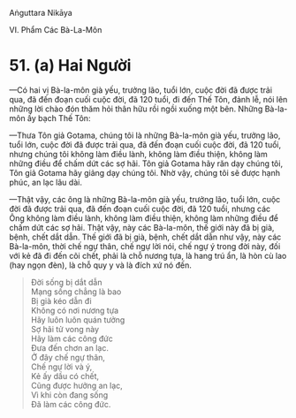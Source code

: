 Aṅguttara Nikāya

VI. Phẩm Các Bà-La-Môn

# 51. (a) Hai Người

—Có hai vị Bà-la-môn già yếu, trưởng lão, tuổi lớn, cuộc đời đã được trải qua, đã đến đoạn cuối cuộc đời, đã 120 tuổi, đi đến Thế Tôn, đảnh lễ, nói lên những lời chào đón thăm hỏi thân hữu rồi ngồi xuống một bên. Những Bà-la-môn ấy bạch Thế Tôn:

—Thưa Tôn giả Gotama, chúng tôi là những Bà-la-môn già yếu, trưởng lão, tuổi lớn, cuộc đời đã được trải qua, đã đến đoạn cuối cuộc đời, đã 120 tuổi, nhưng chúng tôi không làm điều lành, không làm điều thiện, không làm những điều để chấm dứt các sợ hãi. Tôn giả Gotama hãy răn dạy chúng tôi, Tôn giả Gotama hãy giảng dạy chúng tôi. Nhờ vậy, chúng tôi sẽ được hạnh phúc, an lạc lâu dài.

—Thật vậy, các ông là những Bà-la-môn già yếu, trưởng lão, tuổi lớn, cuộc đời đã được trải qua, đã đến đoạn cuối cuộc đời, đã 120 tuổi, nhưng các Ông không làm điều lành, không làm điều thiện, không làm những điều để chấm dứt các sợ hãi. Thật vậy, này các Bà-la-môn, thế giới này đã bị già, bệnh, chết dắt dẫn. Thế giới đã bị già, bệnh, chết dắt dẫn như vậy, này các Bà-la-môn, thời chế ngự thân, chế ngự lời nói, chế ngự ý trong đời này, đối với kẻ đã đi đến cõi chết, phải là chỗ nương tựa, là hang trú ẩn, là hòn cù lao (hay ngọn đèn), là chỗ quy y và là đích xứ nó đến.

> Ðời sống bị dắt dẫn  
> Mạng sống chẳng là bao  
> Bị già kéo dẫn đi  
> Không có nơi nương tựa  
> Hãy luôn luôn quán tưởng  
> Sợ hãi tử vong này  
> Hãy làm các công đức  
> Ðưa đến chơn an lạc.  
> Ở đây chế ngự thân,  
> Chế ngự lời và ý,  
> Kẻ ấy dầu có chết,  
> Cũng được hưởng an lạc,  
> Vì khi còn đang sống  
> Ðã làm các công đức.

